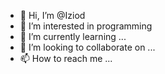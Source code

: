 - 👋 Hi, I’m @Iziod
- 👀 I’m interested in programming
- 🌱 I’m currently learning  ...
- 💞️ I’m looking to collaborate on ...
- 📫 How to reach me ...

<!---
Iziod/Iziod is a ✨ special ✨ repository because its `README.md` (this file) appears on your GitHub profile.
You can click the Preview link to take a look at your changes.
--->
